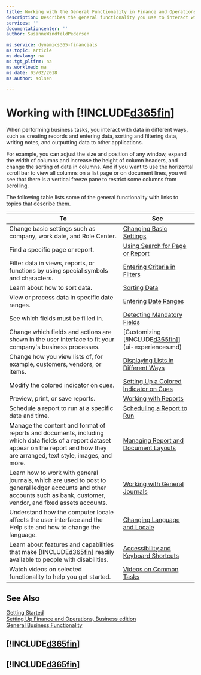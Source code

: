 ```yaml
---
title: Working with the General Functionality in Finance and Operations, Business edition  | Microsoft Docs
description: Describes the general functionality you use to interact with data in Finance and Operations, Business edition, such as entering values, sorting data, and changing views.
services: ''
documentationcenter: ''
author: SusanneWindfeldPedersen

ms.service: dynamics365-financials
ms.topic: article
ms.devlang: na
ms.tgt_pltfrm: na
ms.workload: na
ms.date: 03/02/2018
ms.author: solsen

---
```

# Working with [!INCLUDE[d365fin](includes/d365fin_md.md)]
When performing business tasks, you interact with data in different ways, such as creating records and entering data, sorting and filtering data, writing notes, and outputting data to other applications.

For example, you can adjust the size and position of any window, expand the width of columns and increase the height of column headers, and change the sorting of data in columns. And if you want to use the horizontal scroll bar to view all columns on a list page or on document lines, you will see that there is a vertical freeze pane to restrict some columns from scrolling.

The following table lists some of the general functionality with links to topics that describe them.

| To | See |
| --- | --- |
| Change basic settings such as company, work date, and Role Center. |[Changing Basic Settings](ui-change-basic-settings.md) |
| Find a specific page or report. |[Using Search for Page or Report](ui-search.md) |
| Filter data in views, reports, or functions by using special symbols and characters. |[Entering Criteria in Filters](ui-enter-criteria-filters.md) |
| Learn about how to sort data. |[Sorting Data](ui-sorting.md) |
| View or process data in specific date ranges. |[Entering Date Ranges](ui-enter-date-ranges.md) |
| See which fields must be filled in. |[Detecting Mandatory Fields](ui-mandatory-fields.md) |
| Change which fields and actions are shown in the user interface to fit your company's business processes. |[Customizing [!INCLUDE[d365fin](includes/d365fin_md.md)]](ui-experiences.md) |
| Change how you view lists of, for example, customers, vendors, or items. |[Displaying Lists in Different Ways](across-display-lists-different-views.md) |
| Modify the colored indicator on cues. |[Setting Up a Colored Indicator on Cues](ui-how-setup-colored-indicator-cues.md) |
|Preview, print, or save reports.|[Working with Reports](ui-work-report.md)|
| Schedule a report to run at a specific date and time. |[Scheduling a Report to Run](ui-work-report.md#ScheduleReport) |
| Manage the content and format of reports and documents, including which data fields of a report dataset appear on the report and how they are arranged, text style, images, and more.|[Managing Report and Document Layouts](ui-manage-report-layouts.md) |
| Learn how to work with general journals, which are used to post to general ledger accounts and other accounts such as bank, customer, vendor, and fixed assets accounts. |[Working with General Journals](ui-work-general-journals.md) |
|Understand how the computer locale affects the user interface and the Help site and how to change the language.|[Changing Language and Locale](about-locale-language.md)|
|Learn about features and capabilities that make [!INCLUDE[d365fin](includes/d365fin_md.md)] readily available to people with disabilities.|[Accessibility and Keyboard Shortcuts](ui-accessibility.md)|
|Watch videos on selected functionality to help you get started.|[Videos on Common Tasks](across-videos.md)|  

## See Also
[Getting Started](index.md)  
[Setting Up Finance and Operations, Business edition](setup.md)  
[General Business Functionality](ui-across-business-areas.md)  

## [!INCLUDE[d365fin](includes/free_trial_md.md)]  
## [!INCLUDE[d365fin](includes/training_link_md.md)]
